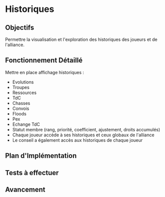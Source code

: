 # Historiques

## Objectifs
Permettre la visualisation et l'exploration des historiques des joueurs et de l'alliance.

## Fonctionnement Détaillé
Mettre en place affichage historiques :
- Evolutions
- Troupes
- Ressources
- TdC
- Chasses
- Convois
- Floods
- Pex
- Echange TdC
- Statut membre (rang, priorité, coefficient, ajustement, droits accumulés)
- Chaque joueur accède à ses historiques et ceux globaux de l'alliance
- Le conseil a également accès aux historiques de chaque joueur

## Plan d'Implémentation

## Tests à effectuer

## Avancement